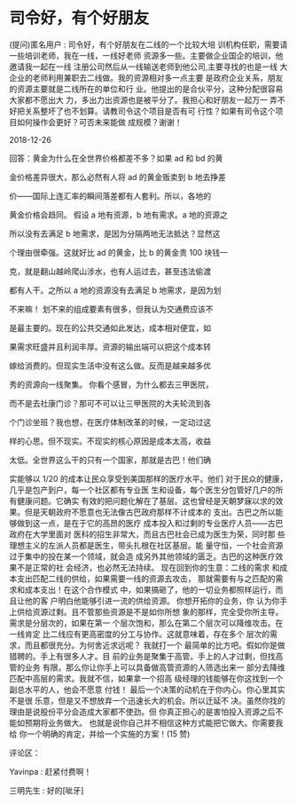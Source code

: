 # 司令好，有个好朋友

(提问)匿名用户 : 司令好，有个好朋友在二线的一个比较大培 训机构任职，需要请一些培训老师，我在一线，一线好老师 资源多一些。主要做企业国企的培训，他邀请我一起在一线 注册公司然后从一线输送老师到他公司,主要寻找的也是一线 大企业的老师利用兼职去二线做。我的资源相对多一点主要 是政府企业关系，朋友的资源主要就是二线所在的单位和行 业。他提出的是合伙平分，这种分配很容易大家都不愿出大 力，多出力出资源也是被平分了。我担心和好朋友一起万一 弄不好把关系整坏了也不划算。请教司令这个项目是否有可 行性？如果有司令这个项目如何操作会更好？可否未来能做 成规模？谢谢！

2018-12-26

回答：黄金为什么在全世界价格都差不多？如果 ad 和 bd 的黄

金价格差异很大，那么必然有人将 ad 的黄金贩卖到 b 地去挣差

价——国际上连汇率的瞬间落差都有人套利。所以，各地的

黄金价格会趋同。 假设 a 地有资源，b 地有需求。a 地的资源之

所以没有去满足 b 地需求，是因为分隔两地无法抵达？显然这

个理由很牵强。这就好比 ad 的黄金，比 b 的黄金贵 100 块钱一

克，就是翻山越岭爬山涉水，也有人运过去，甚至违法偷渡

都有人干。之所以 a 地的资源没有去满足 b 地需求，是因为划

不来嘛！ 划不来的组成要素有很多，但我认为交通费应该不

是最主要的。现在的公共交通如此发达，成本相对便宜，如

果需求旺盛并且利润丰厚。资源的输出端可以把这个成本转

嫁给消费的。但现实生活中没有这么做。反而是越来越多优

秀的资源向一线聚集。 你看个感冒，为什么都去三甲医院，

而不是去社康门诊？那可不可以让三甲医院的大夫轮流到各

个门诊坐班？我也想，在医疗体制改革的时候，一定动过这

样的心思。但不现实。不现实的核心原因是成本太高，收益

太低。全世界这么干的只有一个国家，那就是古巴！他们确

实能够以 1/20 的成本让民众享受到美国那样的医疗水平。他们 对于民众的健康，几乎是包产到户，每一个社区都有专业医 生和设备，每个医生分包管好几户的所有健康问题。它确实 有效的把问题化解在了基层。这也曾经是天朝梦寐以求的效 果。但是天朝政府不愿意也无法像古巴政府那样不计成本的 支出。古巴之所以能够做到这一点，是在于它的高昂的医疗 成本投入和过剩的专业医疗人员——古巴政府在大学里面对 医科的招生非常大，而且古巴社会已成为医生为荣，同时那 些理想主义的左派人员都是医生，带头扎根在社区基层。能 量守恒，一个社会资源过于集中的投在某一个领域，就会造 成另外其他领域的匮乏。古巴的这种医疗效果不是正常的社 会经济，也必然无法持续。 现在回到你的生意：二线的需求 和成本支出匹配二线的供给，如果需要一线的资源去攻击， 那就需要有与之匹配的需求和成本支出！在这个合作模式 中，如果搞砸了，他的一切业务都照样运行，而且让他的客 户明白他能够引进一流的供给资源。 你想开拓你的业务，你 认为你手上供给资源过剩。且不管那些资源是不是如你所想 象的那样，完全受你所主导。需求是分层次的，如果在第一 个层次饱和，那么在第二个层次可以降维攻击。在一线肯定 比二线应有更高密度的分工与协作。这就意味着，存在多个 层次的需求，而且都很充分。为何舍近求远呢？ 我就打一个 最简单的比方吧。假如你是做猎聘的。手上有很多人才。目 前的业务是聚集于高管。手上的人才过剩，但找高管的业务 有限。那么你让你手上可以具备做高管资源的人筛选出来一 部分去降维匹配中高层的需求。我就不信，如果拿一个招高 级经理的钱能够在你这找到一个副总水平的人，他会不愿意 付钱！ 最后一个决策的动机在于你内心。你心里其实不是很 乐意，但是又不想放弃一个迅速长大的机会。所以迁延不 决。虽然你找的理由是说股份平分会造成大家都不使劲。但 你真正担心的是害怕投入资源之后不能如预期将业务做大。 也就是说你自己并不相信这种方式能把它做大。你需要我给 你一个明确的肯定，并给一个实施的方案！(15 赞)

评论区：

Yavinpa : 赶紧付费啊！

三明先生 : 好的[呲牙]